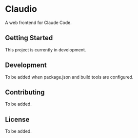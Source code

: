 # Claudio

A web frontend for Claude Code.

## Getting Started

This project is currently in development.

## Development

To be added when package.json and build tools are configured.

## Contributing

To be added.

## License

To be added.